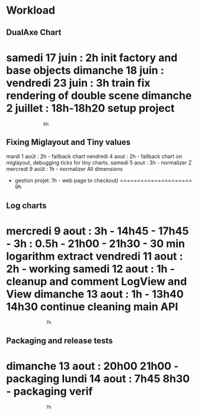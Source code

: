 # Workload 

## DualAxe Chart
samedi 17 juin     : 2h init factory and base objects
dimanche 18 juin   :
vendredi 23 juin   : 3h train fix rendering of double scene
dimanche 2 juillet : 18h-18h20 setup project
=====================
                  6h

## Fixing Miglayout and Tiny values

mardi 1 août    : 2h - fallback chart
vendredi 4 aout : 2h - fallback chart on miglayout, debugging ticks for tiny charts.
samedi 5 aout   : 3h - normalizer Z
mercredi 9 août : 1h - normalizer All dimensions
+ gestion projet: 1h - web page to checkout)
=====================
                  9h

## Log charts

mercredi 9 aout  : 3h   - 14h45 - 17h45 - 3h
                 : 0.5h - 21h00 - 21h30 - 30 min logarithm extract
vendredi 11 aout : 2h   - working 
samedi 12 aout   : 1h   - cleanup and comment LogView and View
dimanche 13 aout : 1h   - 13h40 14h30 continue cleaning main API
=====================
                   7h

## Packaging and release tests

dimanche 13 aout : 20h00 21h00 - packaging
lundi 14 aout    : 7h45 8h30 - packaging verif
=====================
                   7h
